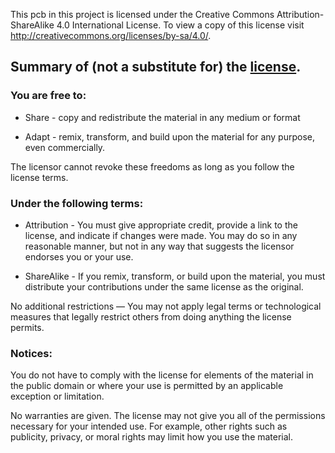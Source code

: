 This pcb in this project is licensed under the Creative Commons Attribution-ShareAlike
4.0 International License. To view a copy of this license visit
http://creativecommons.org/licenses/by-sa/4.0/.

Summary of (not a substitute for) the [license](http://creativecommons.org/licenses/by-sa/4.0/legalcode).
-------------------------

### You are free to:

  * Share - copy and redistribute the material in any medium or format

  * Adapt - remix, transform, and build upon the material for any purpose, even commercially.

The licensor cannot revoke these freedoms as long as you follow the
license terms.


### Under the following terms:

  * Attribution - You must give appropriate credit, provide a link to
                  the license, and indicate if changes were made. You
                  may do so in any reasonable manner, but not in any way
                  that suggests the licensor endorses you or your use.

  * ShareAlike - If you remix, transform, or build upon the
                 material, you must distribute your contributions under
                 the same license as the original.

No additional restrictions — You may not apply legal terms or
technological measures that legally restrict others from doing anything
the license permits.


### Notices:

You do not have to comply with the license for elements of the material
in the public domain or where your use is permitted by an applicable
exception or limitation.

No warranties are given. The license may not give you all of the
permissions necessary for your intended use. For example, other rights
such as publicity, privacy, or moral rights may limit how you use the
material.


